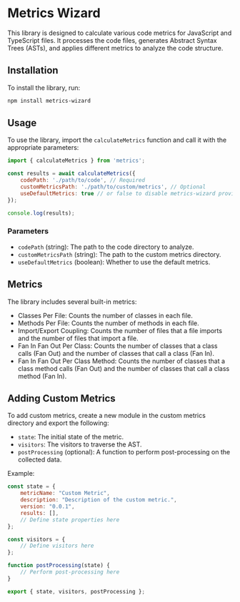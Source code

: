 # Metrics Wizard

This library is designed to calculate various code metrics for JavaScript and TypeScript files. It processes the code files, generates Abstract Syntax Trees (ASTs), and applies different metrics to analyze the code structure.

## Installation

To install the library, run:

```sh
npm install metrics-wizard
```

## Usage

To use the library, import the `calculateMetrics` function and call it with the appropriate parameters:

```js
import { calculateMetrics } from 'metrics';

const results = await calculateMetrics({
    codePath: './path/to/code', // Required
    customMetricsPath: './path/to/custom/metrics', // Optional 
    useDefaultMetrics: true // or false to disable metrics-wizard provided metrics (Optional - Default: true)
});

console.log(results);
```

### Parameters

* `codePath` (string): The path to the code directory to analyze.
* `customMetricsPath` (string): The path to the custom metrics directory.
* `useDefaultMetrics` (boolean): Whether to use the default metrics.

## Metrics
The library includes several built-in metrics:

* Classes Per File: Counts the number of classes in each file.
* Methods Per File: Counts the number of methods in each file.
* Import/Export Coupling: Counts the number of files that a file imports and the number of files that import a file.
* Fan In Fan Out Per Class: Counts the number of classes that a class calls (Fan Out) and the number of classes that call a class (Fan In).
* Fan In Fan Out Per Class Method: Counts the number of classes that a class method calls (Fan Out) and the number of classes that call a class method (Fan In).

## Adding Custom Metrics

To add custom metrics, create a new module in the custom metrics directory and export the following:

* `state`: The initial state of the metric.
* `visitors`: The visitors to traverse the AST.
* `postProcessing` (optional): A function to perform post-processing on the collected data.

Example:

```js
const state = {
    metricName: "Custom Metric",
    description: "Description of the custom metric.",
    version: "0.0.1",
    results: [],
    // Define state properties here
};

const visitors = {
    // Define visitors here
};

function postProcessing(state) {
    // Perform post-processing here
}

export { state, visitors, postProcessing };
```